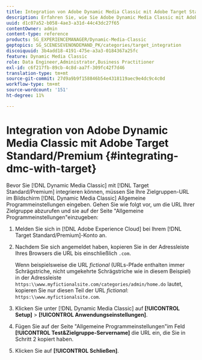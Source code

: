 ```yaml
---
title: Integration von Adobe Dynamic Media Classic mit Adobe Target Standard/Premium
description: Erfahren Sie, wie Sie Adobe Dynamic Media Classic mit Adobe Target Standard/Premium integrieren.
uuid: d1c07a52-b058-4ae3-a31d-44c43dc27f65
contentOwner: admin
content-type: reference
products: SG_EXPERIENCEMANAGER/Dynamic-Media-Classic
geptopics: SG_SCENESEVENONDEMAND_PK/categories/target_integration
discoiquuid: 3b4add18-4191-475e-a3a3-0184367a25fc
feature: Dynamic Media Classic
role: Data Engineer,Administrator,Business Practitioner
exl-id: c6f217fb-89cb-4c8d-aa7f-309fc42f7d46
translation-type: tm+mt
source-git-commit: 27d9a9b9f158846b54e4318119aec9e4dc9c4c0d
workflow-type: tm+mt
source-wordcount: '151'
ht-degree: 11%

---
```


# Integration von Adobe Dynamic Media Classic mit Adobe Target Standard/Premium {#integrating-dmc-with-target}

Bevor Sie [!DNL Dynamic Media Classic] mit [!DNL Target Standard/Premium] integrieren können, müssen Sie Ihre Zielgruppen-URL im Bildschirm [!DNL Dynamic Media Classic] Allgemeine Programmeinstellungen eingeben. Gehen Sie wie folgt vor, um die URL Ihrer Zielgruppe abzurufen und sie auf der Seite &quot;Allgemeine Programmeinstellungen&quot;einzugeben:

1. Melden Sie sich in [!DNL Adobe Experience Cloud] bei Ihrem [!DNL Target Standard/Premium]-Konto an.
1. Nachdem Sie sich angemeldet haben, kopieren Sie in der Adressleiste Ihres Browsers die URL bis einschließlich `.com`.

   Wenn beispielsweise die URL *fictional* (URLs-Pfade enthalten immer Schrägstriche, nicht umgekehrte Schrägstriche wie in diesem Beispiel) in der Adressleiste `https:\\www.myfictionalsite.com/categories/admin/home.do` lautet, kopieren Sie nur diesen Teil der URL *fictional*: `https:\\www.myfictionalsite.com`.

1. Klicken Sie unter [!DNL Dynamic Media Classic] auf **[!UICONTROL Setup]** > **[!UICONTROL Anwendungseinstellungen]**.
1. Fügen Sie auf der Seite &quot;Allgemeine Programmeinstellungen&quot;im Feld **[!UICONTROL Test&amp;Zielgruppe-Servername]** die URL ein, die Sie in Schritt 2 kopiert haben.
1. Klicken Sie auf **[!UICONTROL Schließen]**.
